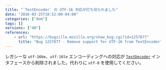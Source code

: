 ```yaml
---
title: "`TextEncoder` の UTF-16 対応が打ち切られました"
date: "2016-03-25T18:52:00-04:00"
categories: ["dom"]
tags: []
versions: ["48"]
references:
    - url: "https://bugzilla.mozilla.org/show_bug.cgi?id=1257877"
      title: "Bug 1257877 - Remove support for UTF-16 from TextEncoder"
---
```

レガシーな `utf-16be`、`utf-16le` エンコーディングへの対応が [`TextDecoder`](https://developer.mozilla.org/ja/docs/Web/API/TextDecoder) インタフェースから削除されました。代わりに `utf-8` を使用してください。
